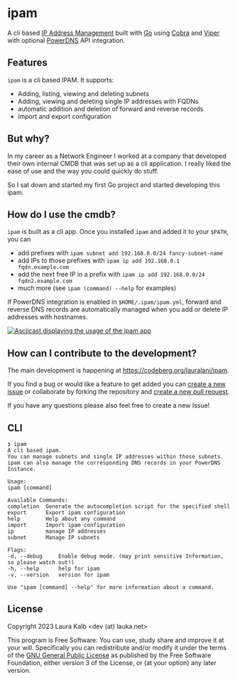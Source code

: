 # ipam
A cli based [IP Address Management](https://en.wikipedia.org/wiki/IP_address_management)
built with [Go](https://go.dev/) using [Cobra](https://cobra.dev/) and
[Viper](https://github.com/spf13/viper) with optional [PowerDNS](https://www.powerdns.com/auth.html)
API integration.

## Features
`ipam` is a cli based IPAM. It supports:
- Adding, listing, viewing and deleting subnets
- Adding, viewing and deleting single IP addresses with FQDNs
- automatic addition and deletion of forward and reverse records
- import and export configuration

## But why?
In my career as a Network Engineer I worked at a company that developed their own internal CMDB
that was set up as a cli application. I really liked the ease of use and the way you could
quickly do stuff.

So I sat down and started my first Go project and started developing this ipam.

## How do I use the cmdb?
`ipam` is built as a cli app. Once you installed `ipam` and added it to your `$PATH`, you can
- add prefixes with `ipam subnet add 192.168.0.0/24 fancy-subnet-name`
- add IPs to those prefixes with `ipam ip add 192.168.0.1 fqdn.example.com`
- add the next free IP in a prefix with `ipam ip add 192.168.0.0/24 fqdn2.example.com`
- much more (see `ipam (command) --help` for examples)


If PowerDNS integration is enabled in `$HOME/.ipam/ipam.yml`, forward and reverse DNS records
are automatically managed when you add or delete IP addresses with hostnames.

[![Asciicast displaying the usage of the ipam app](https://asciinema.org/a/tT3SbtjsN9bmEE4QgKuanhNcX.svg)](https://asciinema.org/a/tT3SbtjsN9bmEE4QgKuanhNcX)

## How can I contribute to the development?
The main development is happening at https://codeberg.org/lauralani/ipam.

If you find a bug or would like a feature to get added you can 
[create a new issue](https://codeberg.org/lauralani/ipam/issues)
or collaborate by forking the repository and 
[create a new pull request](https://codeberg.org/lauralani/ipam/pulls).

If you have any questions please also feel free to create a new Issue!

## CLI
```
❯ ipam
A cli based ipam.
You can manage subnets and single IP addresses within those subnets.
ipam can also manage the corresponding DNS records in your PowerDNS Instance.

Usage:
ipam [command]

Available Commands:
completion  Generate the autocompletion script for the specified shell
export      Export ipam configuration
help        Help about any command
import      Import ipam configuration
ip          manage IP addresses
subnet      Manage IP subnets

Flags:
-d, --debug     Enable debug mode. (may print sensitive Information, so please watch out!)
-h, --help      help for ipam
-v, --version   version for ipam

Use "ipam [command] --help" for more information about a command.
```

## License
Copyright 2023 Laura Kalb <dev (at) lauka.net>

This program is Free Software: You can use, study share and improve it at your
will. Specifically you can redistribute and/or modify it under the terms of the
[GNU General Public License](https://www.gnu.org/licenses/gpl.html) as
published by the Free Software Foundation, either version 3 of the License, or
(at your option) any later version.
